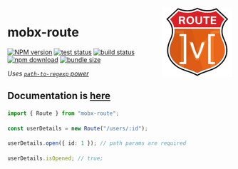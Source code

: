 <img src="assets/logo.png" align="right" height="156" alt="logo" />

# mobx-route  

[![NPM version][npm-image]][npm-url] [![test status][github-test-actions-image]][github-actions-url] [![build status][github-build-actions-image]][github-actions-url] [![npm download][download-image]][download-url] [![bundle size][bundlephobia-image]][bundlephobia-url]


[npm-image]: http://img.shields.io/npm/v/mobx-route.svg
[npm-url]: http://npmjs.org/package/mobx-route
[github-build-actions-image]: https://github.com/js2me/mobx-route/workflows/Build/badge.svg
[github-test-actions-image]: https://github.com/js2me/mobx-route/workflows/Test/badge.svg
[github-actions-url]: https://github.com/js2me/mobx-route/actions
[download-image]: https://img.shields.io/npm/dm/mobx-route.svg
[download-url]: https://npmjs.org/package/mobx-route
[bundlephobia-url]: https://bundlephobia.com/result?p=mobx-route
[bundlephobia-image]: https://badgen.net/bundlephobia/minzip/mobx-route


_Uses [`path-to-regexp` power](https://www.npmjs.com/package/path-to-regexp)_  


## Documentation is [here](https://js2me.github.io/mobx-route)  


```ts
import { Route } from "mobx-route";

const userDetails = new Route("/users/:id");

userDetails.open({ id: 1 }); // path params are required

userDetails.isOpened; // true;
```
